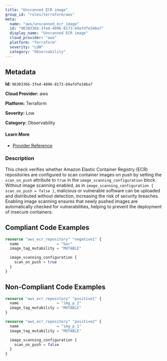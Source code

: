```yaml
---
title: "Unscanned ECR image"
group_id: "rules/terraform/aws"
meta:
  name: "aws/unscanned_ecr_image"
  id: "9630336b-3fed-4096-8173-b9afdfe346a7"
  display_name: "Unscanned ECR image"
  cloud_provider: "aws"
  platform: "Terraform"
  severity: "LOW"
  category: "Observability"
---
```

## Metadata

**Id:** `9630336b-3fed-4096-8173-b9afdfe346a7`

**Cloud Provider:** aws

**Platform:** Terraform

**Severity:** Low

**Category:** Observability

#### Learn More

 - [Provider Reference](https://registry.terraform.io/providers/hashicorp/aws/latest/docs/resources/ecr_repository#scan_on_push)

### Description

 This check verifies whether Amazon Elastic Container Registry (ECR) repositories are configured to scan container images on push by setting the `scan_on_push` attribute to `true` in the `image_scanning_configuration` block. Without image scanning enabled, as in `image_scanning_configuration { scan_on_push = false }`, malicious or vulnerable software can be uploaded and distributed without detection, increasing the risk of security breaches. Enabling image scanning ensures that newly pushed images are automatically checked for vulnerabilities, helping to prevent the deployment of insecure containers.


## Compliant Code Examples
```terraform
resource "aws_ecr_repository" "negative1" {
  name                 = "bar"
  image_tag_mutability = "MUTABLE"

  image_scanning_configuration {
    scan_on_push = true
  }
}
```
## Non-Compliant Code Examples
```terraform
resource "aws_ecr_repository" "positive1" {
  name                 = "img_p_2"
  image_tag_mutability = "MUTABLE"
}

resource "aws_ecr_repository" "positive2" {
  name                 = "img_p_1"
  image_tag_mutability = "MUTABLE"

  image_scanning_configuration {
    scan_on_push = false
  }
}
```